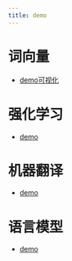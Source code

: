 ```yaml
---
title: demo
---
```



# 词向量

- [demo可视化](projector)


# 强化学习

- [demo]()

# 机器翻译

- [demo]()

# 语言模型

- [demo]()
